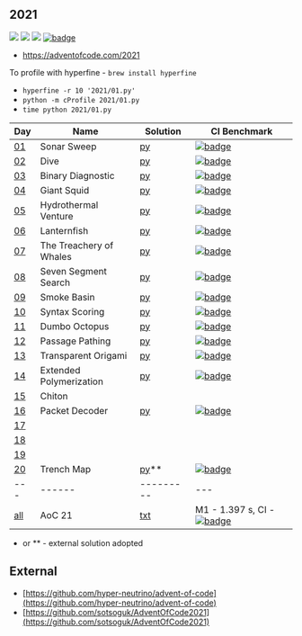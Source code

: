 ## 2021

![](https://img.shields.io/badge/stars%20⭐-30-yellow)
![](https://img.shields.io/badge/days%20completed-15-red)
![](https://img.shields.io/badge/day%20📅-25-blue)
[![badge](https://img.shields.io/endpoint?url=https://gist.githubusercontent.com/EvgeniGordeev/13c6cac3c39702cdcb9cc169b66c3210/raw/runtime-badge-2021-all.json)](https://github.com/EvgeniGordeev/adventofcode/actions/workflows/ci2021.yaml)

* https://adventofcode.com/2021

To profile with hyperfine - ```brew install hyperfine```

* ```hyperfine -r 10 '2021/01.py'```
* ```python -m cProfile 2021/01.py```
* ```time python 2021/01.py```

| Day                                        | Name                    | Solution                | CI Benchmark                                                                                                                                                                                                                                                      |
|--------------------------------------------|-------------------------|-------------------------|-------------------------------------------------------------------------------------------------------------------------------------------------------------------------------------------------------------------------------------------------------------------|
| [01](https://adventofcode.com/2021/day/1)  | Sonar Sweep             | [py](2021/01.py)        | [![badge](https://img.shields.io/endpoint?url=https://gist.githubusercontent.com/EvgeniGordeev/13c6cac3c39702cdcb9cc169b66c3210/raw/runtime-badge-2021-01.json)](https://github.com/EvgeniGordeev/adventofcode/actions/workflows/ci2021.yaml)                     |
| [02](https://adventofcode.com/2021/day/2)  | Dive                    | [py](2021/02.py)        | [![badge](https://img.shields.io/endpoint?url=https://gist.githubusercontent.com/EvgeniGordeev/13c6cac3c39702cdcb9cc169b66c3210/raw/runtime-badge-2021-02.json)](https://github.com/EvgeniGordeev/adventofcode/actions/workflows/ci2021.yaml)                     |
| [03](https://adventofcode.com/2021/day/3)  | Binary Diagnostic       | [py](2021/03.py)        | [![badge](https://img.shields.io/endpoint?url=https://gist.githubusercontent.com/EvgeniGordeev/13c6cac3c39702cdcb9cc169b66c3210/raw/runtime-badge-2021-03.json)](https://github.com/EvgeniGordeev/adventofcode/actions/workflows/ci2021.yaml)                     |
| [04](https://adventofcode.com/2021/day/4)  | Giant Squid             | [py](2021/04.py)        | [![badge](https://img.shields.io/endpoint?url=https://gist.githubusercontent.com/EvgeniGordeev/13c6cac3c39702cdcb9cc169b66c3210/raw/runtime-badge-2021-04.json)](https://github.com/EvgeniGordeev/adventofcode/actions/workflows/ci2021.yaml)                     |
| [05](https://adventofcode.com/2021/day/5)  | Hydrothermal Venture    | [py](2021/05.py)        | [![badge](https://img.shields.io/endpoint?url=https://gist.githubusercontent.com/EvgeniGordeev/13c6cac3c39702cdcb9cc169b66c3210/raw/runtime-badge-2021-05.json)](https://github.com/EvgeniGordeev/adventofcode/actions/workflows/ci2021.yaml)                     |
| [06](https://adventofcode.com/2021/day/6)  | Lanternfish             | [py](2021/06.py)        | [![badge](https://img.shields.io/endpoint?url=https://gist.githubusercontent.com/EvgeniGordeev/13c6cac3c39702cdcb9cc169b66c3210/raw/runtime-badge-2021-06.json)](https://github.com/EvgeniGordeev/adventofcode/actions/workflows/ci2021.yaml)                     |
| [07](https://adventofcode.com/2021/day/7)  | The Treachery of Whales | [py](2021/07.py)        | [![badge](https://img.shields.io/endpoint?url=https://gist.githubusercontent.com/EvgeniGordeev/13c6cac3c39702cdcb9cc169b66c3210/raw/runtime-badge-2021-07.json)](https://github.com/EvgeniGordeev/adventofcode/actions/workflows/ci2021.yaml)                     |
| [08](https://adventofcode.com/2021/day/8)  | Seven Segment Search    | [py](2021/08.py)        | [![badge](https://img.shields.io/endpoint?url=https://gist.githubusercontent.com/EvgeniGordeev/13c6cac3c39702cdcb9cc169b66c3210/raw/runtime-badge-2021-08.json)](https://github.com/EvgeniGordeev/adventofcode/actions/workflows/ci2021.yaml)                     |
| [09](https://adventofcode.com/2021/day/9)  | Smoke Basin             | [py](2021/09.py)        | [![badge](https://img.shields.io/endpoint?url=https://gist.githubusercontent.com/EvgeniGordeev/13c6cac3c39702cdcb9cc169b66c3210/raw/runtime-badge-2021-09.json)](https://github.com/EvgeniGordeev/adventofcode/actions/workflows/ci2021.yaml)                     |
| [10](https://adventofcode.com/2021/day/10) | Syntax Scoring          | [py](2021/10.py)        | [![badge](https://img.shields.io/endpoint?url=https://gist.githubusercontent.com/EvgeniGordeev/13c6cac3c39702cdcb9cc169b66c3210/raw/runtime-badge-2021-10.json)](https://github.com/EvgeniGordeev/adventofcode/actions/workflows/ci2021.yaml)                     |
| [11](https://adventofcode.com/2021/day/11) | Dumbo Octopus           | [py](2021/11.py)        | [![badge](https://img.shields.io/endpoint?url=https://gist.githubusercontent.com/EvgeniGordeev/13c6cac3c39702cdcb9cc169b66c3210/raw/runtime-badge-2021-11.json)](https://github.com/EvgeniGordeev/adventofcode/actions/workflows/ci2021.yaml)                     |
| [12](https://adventofcode.com/2021/day/12) | Passage Pathing         | [py](2021/12.py)        | [![badge](https://img.shields.io/endpoint?url=https://gist.githubusercontent.com/EvgeniGordeev/13c6cac3c39702cdcb9cc169b66c3210/raw/runtime-badge-2021-12.json)](https://github.com/EvgeniGordeev/adventofcode/actions/workflows/ci2021.yaml)                     |
| [13](https://adventofcode.com/2021/day/13) | Transparent Origami     | [py](2021/13.py)        | [![badge](https://img.shields.io/endpoint?url=https://gist.githubusercontent.com/EvgeniGordeev/13c6cac3c39702cdcb9cc169b66c3210/raw/runtime-badge-2021-13.json)](https://github.com/EvgeniGordeev/adventofcode/actions/workflows/ci2021.yaml)                     |
| [14](https://adventofcode.com/2021/day/14) | Extended Polymerization | [py](2021/14.py)        | [![badge](https://img.shields.io/endpoint?url=https://gist.githubusercontent.com/EvgeniGordeev/13c6cac3c39702cdcb9cc169b66c3210/raw/runtime-badge-2021-14.json)](https://github.com/EvgeniGordeev/adventofcode/actions/workflows/ci2021.yaml)                     |
| [15](https://adventofcode.com/2021/day/15) | Chiton                  |                         |                                                                                                                                                                                                                                                                   |
| [16](https://adventofcode.com/2021/day/16) | Packet Decoder          | [py](2021/16.py)        | [![badge](https://img.shields.io/endpoint?url=https://gist.githubusercontent.com/EvgeniGordeev/13c6cac3c39702cdcb9cc169b66c3210/raw/runtime-badge-2021-16.json)](https://github.com/EvgeniGordeev/adventofcode/actions/workflows/ci2021.yaml)                     |
| [17](https://adventofcode.com/2021/day/17) |                         |                         |                                                                                                                                                                                                                                                                   |
| [18](https://adventofcode.com/2021/day/18) |                         |                         |                                                                                                                                                                                                                                                                   |
| [19](https://adventofcode.com/2021/day/19) |                         |                         |                                                                                                                                                                                                                                                                   |
| [20](https://adventofcode.com/2021/day/20) | Trench Map              | [py](2021/20.py)**      | [![badge](https://img.shields.io/endpoint?url=https://gist.githubusercontent.com/EvgeniGordeev/13c6cac3c39702cdcb9cc169b66c3210/raw/runtime-badge-2021-20.json)](https://github.com/EvgeniGordeev/adventofcode/actions/workflows/ci2021.yaml)                     |
| ---                                        | ------                  | ---------               | ---                                                                                                                                                                                                                                                               |
| [all](https://adventofcode.com/2021)       | AoC 21                  | [txt](2021/answers.txt) | M1 - 1.397 s, CI - [![badge](https://img.shields.io/endpoint?url=https://gist.githubusercontent.com/EvgeniGordeev/13c6cac3c39702cdcb9cc169b66c3210/raw/runtime-badge-2021-all.json)](https://github.com/EvgeniGordeev/adventofcode/actions/workflows/ci2021.yaml) |

* or ** - external solution adopted

## External

* [https://github.com/hyper-neutrino/advent-of-code](https://github.com/hyper-neutrino/advent-of-code)
* [https://github.com/sotsoguk/AdventOfCode2021](https://github.com/sotsoguk/AdventOfCode2021)